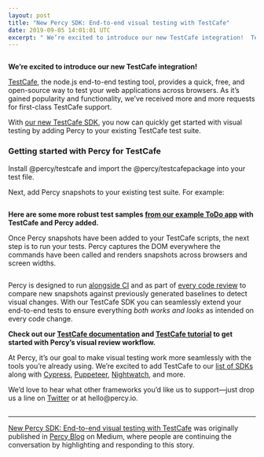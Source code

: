 ```yaml
---
layout: post
title: "New Percy SDK: End-to-end visual testing with TestCafe"
date: 2019-09-05 14:01:01 UTC
excerpt: " We’re excited to introduce our new TestCafe integration!  TestCafe, the node.js end-to-end testing tool, provides a quick, free, and open-source way to test your web applications across browsers. As it’s gained popularity..."
---
```


 <figure><img alt="" src="https://cdn-images-1.medium.com/max/1024/1*YSkvwXW8gmHq4ZgfJTpFcg.png" /></figure><p><strong>We’re excited to introduce our new TestCafe integration!</strong></p><p><a href="https://devexpress.github.io/testcafe/">TestCafe</a>, the node.js end-to-end testing tool, provides a quick, free, and open-source way to test your web applications across browsers. As it’s gained popularity and functionality, we’ve received more and more requests for first-class TestCafe support.</p><p>With <a href="https://docs.percy.io/docs/testcafe">our new TestCafe SDK</a>, you now can quickly get started with visual testing by adding Percy to your existing TestCafe test suite.</p><h3>Getting started with Percy for TestCafe</h3><p>Install @percy/testcafe and import the @percy/testcafepackage into your test file.</p><p>Next, add Percy snapshots to your existing test suite. For example:</p><figure><img alt="" src="https://cdn-images-1.medium.com/max/1024/0*umqpHhat9cWc4Ihz" /></figure><p><strong>Here are some more robust test samples </strong><a href="https://github.com/percy/example-percy-testcafe/blob/master/tests/todo.test.js"><strong>from our example ToDo app</strong></a><strong> with TestCafe and Percy added.</strong></p><p>Once Percy snapshots have been added to your TestCafe scripts, the next step is to run your tests. Percy captures the DOM everywhere the commands have been called and renders snapshots across browsers and screen widths.</p><figure><img alt="" src="https://cdn-images-1.medium.com/max/1024/1*74BN8RhIigZRvyujsuGQng.gif" /></figure><p>Percy is designed to run <a href="https://docs.percy.io/docs/ci-setup">alongside CI</a> and as part of <a href="https://docs.percy.io/docs/source-code-integrations">every code review</a> to compare new snapshots against previously generated baselines to detect visual changes. With our TestCafe SDK you can seamlessly extend your end-to-end tests to ensure everything <em>both works and looks</em> as intended on every code change.</p><p><strong>Check out our </strong><a href="https://docs.percy.io/docs/testcafe"><strong>TestCafe documentation</strong></a><strong> and </strong><a href="https://docs.percy.io/docs/testcafe-tutorial"><strong>TestCafe tutorial</strong></a><strong> to get started with Percy’s visual review workflow.</strong></p><p>At Percy, it’s our goal to make visual testing work more seamlessly with the tools you’re already using. We’re excited to add TestCafe to our <a href="https://docs.percy.io/docs/sdks">list of SDKs</a> along with <a href="https://docs.percy.io/docs/cypress">Cypress</a>, <a href="https://docs.percy.io/docs/puppeteer">Puppeteer</a>, <a href="https://docs.percy.io/docs/nightwatch">Nightwatch</a>, and more.</p><p>We’d love to hear what other frameworks you’d like us to support—just drop us a line on <a href="https://twitter.com/percy_io">Twitter</a> or at hello@percy.io.</p><img src="https://medium.com/_/stat?event=post.clientViewed&referrerSource=full_rss&postId=7b778a491746" width="1" height="1" alt=""><hr><p><a href="https://blog.percy.io/new-percy-sdk-end-to-end-visual-testing-with-testcafe-7b778a491746">New Percy SDK: End-to-end visual testing with TestCafe</a> was originally published in <a href="https://blog.percy.io">Percy Blog</a> on Medium, where people are continuing the conversation by highlighting and responding to this story.</p>